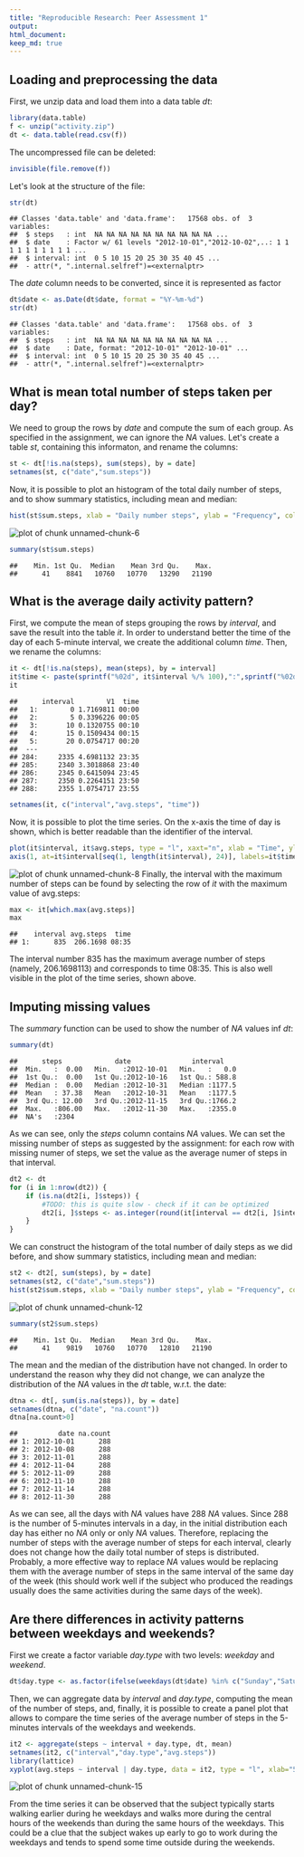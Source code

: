 ```yaml
---
title: "Reproducible Research: Peer Assessment 1"
output: 
html_document:
keep_md: true
---
```



## Loading and preprocessing the data

First, we unzip data and load them into a data table _dt_:

```r
library(data.table)
f <- unzip("activity.zip")
dt <- data.table(read.csv(f))
```
The uncompressed file can be deleted:

```r
invisible(file.remove(f))
```
Let's look at the structure of the file:

```r
str(dt)
```

```
## Classes 'data.table' and 'data.frame':	17568 obs. of  3 variables:
##  $ steps   : int  NA NA NA NA NA NA NA NA NA NA ...
##  $ date    : Factor w/ 61 levels "2012-10-01","2012-10-02",..: 1 1 1 1 1 1 1 1 1 1 ...
##  $ interval: int  0 5 10 15 20 25 30 35 40 45 ...
##  - attr(*, ".internal.selfref")=<externalptr>
```
The _date_ column needs to be converted, since it is represented as factor

```r
dt$date <- as.Date(dt$date, format = "%Y-%m-%d")
str(dt)
```

```
## Classes 'data.table' and 'data.frame':	17568 obs. of  3 variables:
##  $ steps   : int  NA NA NA NA NA NA NA NA NA NA ...
##  $ date    : Date, format: "2012-10-01" "2012-10-01" ...
##  $ interval: int  0 5 10 15 20 25 30 35 40 45 ...
##  - attr(*, ".internal.selfref")=<externalptr>
```
## What is mean total number of steps taken per day?

We need to group the rows by _date_ and compute the sum of each group.
As specified in the assignment, we can ignore the _NA_ values. 
Let's create a table _st_, containing this informaton, and rename the columns:

```r
st <- dt[!is.na(steps), sum(steps), by = date]
setnames(st, c("date","sum.steps"))
```
Now, it is possible to plot an histogram of the total daily number of steps, and to show summary statistics, including mean and median:

```r
hist(st$sum.steps, xlab = "Daily number steps", ylab = "Frequency", col = 'red', main = "Distribution of the daily number of steps")
```

![plot of chunk unnamed-chunk-6](figure/unnamed-chunk-6-1.png) 

```r
summary(st$sum.steps)
```

```
##    Min. 1st Qu.  Median    Mean 3rd Qu.    Max. 
##      41    8841   10760   10770   13290   21190
```

## What is the average daily activity pattern?

First, we compute the mean of steps grouping the rows by _interval_, and save the result into the table _it_. 
In order to understand better the time of the day of each 5-minute interval, we create the additional column _time_.
Then, we rename the columns:

```r
it <- dt[!is.na(steps), mean(steps), by = interval]
it$time <- paste(sprintf("%02d", it$interval %/% 100),":",sprintf("%02d", it$interval %% 100),sep="")
it
```

```
##      interval        V1  time
##   1:        0 1.7169811 00:00
##   2:        5 0.3396226 00:05
##   3:       10 0.1320755 00:10
##   4:       15 0.1509434 00:15
##   5:       20 0.0754717 00:20
##  ---                         
## 284:     2335 4.6981132 23:35
## 285:     2340 3.3018868 23:40
## 286:     2345 0.6415094 23:45
## 287:     2350 0.2264151 23:50
## 288:     2355 1.0754717 23:55
```

```r
setnames(it, c("interval","avg.steps", "time"))
```

Now, it is possible to plot the time series. On the x-axis the time of day is shown, which is better readable than the identifier of the interval.

```r
plot(it$interval, it$avg.steps, type = "l", xaxt="n", xlab = "Time", ylab = "Average number of steps")
axis(1, at=it$interval[seq(1, length(it$interval), 24)], labels=it$time[seq(1, length(it$time), 24)])
```

![plot of chunk unnamed-chunk-8](figure/unnamed-chunk-8-1.png) 
Finally, the interval with the maximum number of steps can be found by selecting the row of _it_ with the maximum value of avg.steps:

```r
max <- it[which.max(avg.steps)]
max
```

```
##    interval avg.steps  time
## 1:      835  206.1698 08:35
```
The interval number 835 has the maximum average number of steps (namely, 206.1698113) and corresponds to time 08:35.
This is also well visible in the plot of the time series, shown above.

## Imputing missing values

The _summary_ function can be used to show the number of _NA_ values inf _dt_:

```r
summary(dt)
```

```
##      steps             date               interval     
##  Min.   :  0.00   Min.   :2012-10-01   Min.   :   0.0  
##  1st Qu.:  0.00   1st Qu.:2012-10-16   1st Qu.: 588.8  
##  Median :  0.00   Median :2012-10-31   Median :1177.5  
##  Mean   : 37.38   Mean   :2012-10-31   Mean   :1177.5  
##  3rd Qu.: 12.00   3rd Qu.:2012-11-15   3rd Qu.:1766.2  
##  Max.   :806.00   Max.   :2012-11-30   Max.   :2355.0  
##  NA's   :2304
```

As we can see, only the _steps_ column contains _NA_ values.
We can set the missing number of steps as suggested by the assignment: for each row with missing numer of steps, we set the value as the average numer of steps in that interval.


```r
dt2 <- dt
for (i in 1:nrow(dt2)) {
    if (is.na(dt2[i, ]$steps)) {
        #TODO: this is quite slow - check if it can be optimized
        dt2[i, ]$steps <- as.integer(round(it[interval == dt2[i, ]$interval, ]$avg.steps))
    }
}
```

We can construct the histogram of the total number of daily steps as we did before, and show summary statistics, including mean and median:

```r
st2 <- dt2[, sum(steps), by = date]
setnames(st2, c("date","sum.steps"))
hist(st2$sum.steps, xlab = "Daily number steps", ylab = "Frequency", col = 'red', main = "Distribution of the daily number of steps")
```

![plot of chunk unnamed-chunk-12](figure/unnamed-chunk-12-1.png) 

```r
summary(st2$sum.steps)
```

```
##    Min. 1st Qu.  Median    Mean 3rd Qu.    Max. 
##      41    9819   10760   10770   12810   21190
```

The mean and the median of the distribution have not changed. In order to understand the reason why they did not change, we can analyze the distribution of the _NA_ values in the _dt_ table, w.r.t. the date:


```r
dtna <- dt[, sum(is.na(steps)), by = date]
setnames(dtna, c("date", "na.count"))
dtna[na.count>0]
```

```
##          date na.count
## 1: 2012-10-01      288
## 2: 2012-10-08      288
## 3: 2012-11-01      288
## 4: 2012-11-04      288
## 5: 2012-11-09      288
## 6: 2012-11-10      288
## 7: 2012-11-14      288
## 8: 2012-11-30      288
```

As we can see, all the days with _NA_ values have 288 _NA_ values. Since 288 is the number of 5-minutes intervals in a day, in the initial distribution each day has either no _NA_ only or only _NA_ values. Therefore, replacing the number of steps with the average number of steps for each interval, clearly does not change how the daily total number of steps is distributed.
Probably, a more effective way to replace _NA_ values would be replacing them with the average number of steps in the same interval of the same day of the week (this should work well if the subject who produced the readings usually does the same activities during the same days of the week).

## Are there differences in activity patterns between weekdays and weekends?

First we create a factor variable _day.type_ with two levels: _weekday_ and _weekend_.

```r
dt$day.type <- as.factor(ifelse(weekdays(dt$date) %in% c("Sunday","Saturday"), "weekend", "weekday"))
```

Then, we can aggregate data by _interval_ and _day.type_, computing the mean of the number of steps, and, finally, it is possible to create a panel plot that allows to compare the time series of the average number of steps in the 5-minutes intervals of the weekdays and weekends.


```r
it2 <- aggregate(steps ~ interval + day.type, dt, mean)
setnames(it2, c("interval","day.type","avg.steps"))
library(lattice)
xyplot(avg.steps ~ interval | day.type, data = it2, type = "l", xlab="5-minutes interval", ylab="Average number of steps", layout=c(1,2))
```

![plot of chunk unnamed-chunk-15](figure/unnamed-chunk-15-1.png) 

From the time series it can be observed that the subject typically starts walking earlier during he weekdays and walks more during the central hours of the weekends than during the same hours of the weekdays. This could be a clue that the subject wakes up early to go to work during the weekdays and tends to spend some time outside during the weekends.
